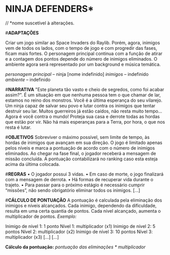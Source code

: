 # NINJA DEFENDERS*
// *nome suscetível à alterações.

#**ADAPTAÇÕES** 

Criar um jogo similar ao Space Invaders do Raylib. Porém, agora, inimigos vem de todos os lados, com o tempo de jogo e com progredir das fases, ficam mais fortes. O personagem principal continua com a função de atirar e a contagem dos pontos depende do número de inimigos eliminados. 
O ambiente agora será representado por um background e música temática.

_personagem principal_ – ninja [nome indefinido]
_inimigos_ – indefinido
_ambiente_ – indefinido


#**NARRATIVA** 
"Este planeta tão vasto e cheio de segredos, como foi acabar assim?". É um situação em que nenhuma pessoa tem o que chamar de lar, estamos no reino dos monstros.
Você é a última esperança do seu vilarejo. Um ninja capaz de salvar seu povo e lutar contra os inimigos que tentar destruir seu lar. Muitos guerreiros já estão caídos, não resta muito tempo... 
Agora é você contra o mundo! Proteja sua casa e derrote todas as hordas que estão por vir. Não há mais esperanças para a Terra, por hora, o que nos resta é lutar.


#**OBJETIVOS** 
Sobreviver o máximo possível, sem limite de tempo, às hordas de inimigos que avançam em sua direção. O jogo é limitado apenas pelos níveis e marca a pontuação de acordo com o número de inimigos eliminados. Ao chegar na fase final, o jogador receberá a mensagem de missão concluída. A pontuação contabilizará no ranking caso esta esteja acima da última colocada.


#**REGRAS** 
•	O jogador possui 3 vidas.
•	Em caso de morte, o jogo finalizará com a mensagem de derrota.
•	Há formas de recuperar vida durante o trajeto.
•	Para passar para o próximo estágio é necessário cumprir “missões”, não sendo obrigatório eliminar todos os inimigos.
[...]

#**CÁLCULO DE PONTUAÇÃO**
A pontuação é calculada pela eliminação dos inimigos e níveis alcançados.
Cada inimigo, dependendo da dificuldade, resulta em uma certa quantia de pontos. Cada nível alcançado, aumenta o multiplicador de pontos.
_Exemplo:_ 

Inimigo de nível 1: 1 ponto                     Nível 1: multiplicador (x1)
Inimigo de nível 2: 5 pontos                    Nível 2: multiplicador (x2)
Inimigo de nível 3: 10 pontos                   Nível 3: multiplicador (x3)
[...]                                           [...]

**Cálculo da pontuação:** _pontuação das eliminações * multiplicador_
